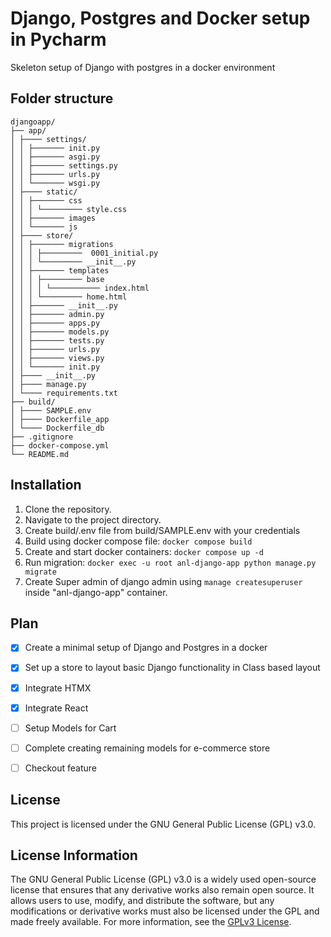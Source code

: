 # Django, Postgres and Docker setup in Pycharm

Skeleton setup of Django with postgres in a docker environment

## Folder structure
````
djangoapp/
├── app/
│ ├──── settings/
│ │ ├─────── init.py
│ │ ├─────── asgi.py
│ │ ├─────── settings.py
│ │ ├─────── urls.py
│ │ └─────── wsgi.py
│ ├──── static/
│ │ ├─────── css
│ │ │ └───────── style.css
│ │ ├─────── images
│ │ └─────── js
│ ├──── store/
│ │ ├─────── migrations
│ │ │ ├─────────  0001_initial.py
│ │ │ └───────── __init__.py
│ │ ├─────── templates
│ │ │ ├───────── base
│ │ │ │ └─────────── index.html
│ │ │ └───────── home.html
│ │ ├─────── __init__.py
│ │ ├─────── admin.py
│ │ ├─────── apps.py
│ │ ├─────── models.py
│ │ ├─────── tests.py
│ │ ├─────── urls.py
│ │ ├─────── views.py
│ │ └─────── init.py
│ ├──── __init__.py
│ ├──── manage.py
│ └──── requirements.txt
├── build/
│ ├──── SAMPLE.env
│ ├──── Dockerfile_app
│ └──── Dockerfile_db
├── .gitignore
├── docker-compose.yml
└── README.md
````

## Installation

1. Clone the repository.
2. Navigate to the project directory.
3. Create build/.env file from build/SAMPLE.env with your credentials
4. Build using docker compose file: `docker compose build`
5. Create and start docker containers: `docker compose up -d`  
6. Run migration: `docker exec -u root anl-django-app python manage.py migrate`
7. Create Super admin of django admin using `manage createsuperuser` inside "anl-django-app" container.


## Plan

- [x] Create a minimal setup of Django and Postgres in a docker
- [x] Set up a store to layout basic Django functionality in Class based layout
- [x] Integrate HTMX
- [x] Integrate React
- [ ] Setup Models for Cart
- [ ] Complete creating remaining models for e-commerce store
- [ ] Checkout feature


## License

This project is licensed under the GNU General Public License (GPL) v3.0.

## License Information

The GNU General Public License (GPL) v3.0 is a widely used open-source license that ensures that any derivative works also remain open source. It allows users to use, modify, and distribute the software, but any modifications or derivative works must also be licensed under the GPL and made freely available. For more information, see the [GPLv3 License](https://www.gnu.org/licenses/gpl-3.0.html).

